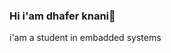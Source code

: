 ### Hi i'am dhafer knani👋
i'am a student in embadded systems 

<!--
**knani02/knani02** is a ✨ _special_ ✨ repository because its `README.md` (this file) appears on your GitHub profile.

Here are some ideas to get you started:

- 🔭 I’m currently working on developping myself with the right educational features 
- 🌱 I’m currently learning on the most available skills in 2024  
- 👯 I’m looking to collaborate on ...
- 🤔 I’m looking for help with ...
- 💬 Ask me about ...
- 📫 How to reach me: ...
- 😄 Pronouns: ...
- ⚡ Fun fact: you can't hurt me 
-->
